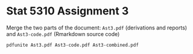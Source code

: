 
# Stat 5310 Assignment 3

Merge the two parts of the document: `Ast3.pdf` (derivations and reports) and `Ast3-code.pdf` (Rmarkdown source code)

```sh
pdfunite Ast3.pdf Ast3-code.pdf Ast3-combined.pdf
```
